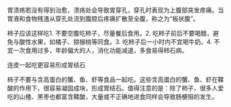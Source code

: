 
胃溃疡若没有得到治愈，溃疡处会导致胃穿孔，穿孔时表现为上腹部突发疼痛。当胃液和食物残渣从穿孔处流到腹腔后疼痛扩散至全腹，称之为“板状腹”。 

柿子应该这样吃1. 不要空腹吃柿子，尽量餐后食用。2. 吃柿子前后不要喝醋，避免与酸性水果，如橘子、猕猴桃等同食。3. 吃柿子后一小时内不宜喝牛奶。4. 不宜一次食用过多，年龄偏大的人，消化功能减退，多食易得柿石病。 

连皮一起吃更容易形成胃结石

柿子不要与含高蛋白的蟹、鱼、虾等食品一起吃。这些含高蛋白的蟹、鱼、虾在鞣酸的作用下，很容易凝固成块，形成胃结石。值得注意的是：除了柿子，很多人爱吃的山楂、黑枣也都富含鞣酸，大量或不正确地进食同样会导致肠梗阻的发生。